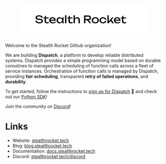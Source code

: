 <p align="center">
    <img width="400" src="./profile/logo.png"/>
</p>

[signup]: https://docs.stealthrocket.cloud/dispatch/getting-started
[python-sdk]: https://github.com/stealthrocket/dispatch-sdk-python
[discord]: https://stealthrocket.tech/discord
[website]: https://stealthrocket.tech
[blog]: https://blog.stealthrocket.tech
[docs]: https://docs.stealthrocket.cloud

Welcome to the Stealth Rocket Github organization!

We are building **Dispatch**, a platform to develop reliable distributed systems.
Dispatch provides a simple programming model based on durable coroutines to managed
the scheduling of function calls across a fleet of service instances.
Orchestration of function calls is managed by Dispatch, providing **fair scheduling**,
transparent **retry of failed operations**, and **durability**.

To get started, follow the instructions to [sign up for Dispatch][signup] 🚀 and check out our [Python SDK][python-sdk]!

Join the community on [Discord][discord]!

# Links

- Website: [stealthrocket.tech][website]
- Blog: [blog.stealthrocket.tech][blog]
- Documentation: [docs.stealthrocket.tech][docs]
- Discord: [stealthrocket.tech/discord][discord]
